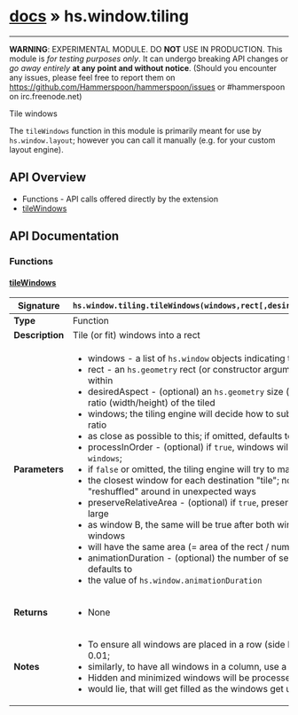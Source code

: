 # [docs](index.md) » hs.window.tiling
---

**WARNING**: EXPERIMENTAL MODULE. DO **NOT** USE IN PRODUCTION.
This module is *for testing purposes only*. It can undergo breaking API changes or *go away entirely* **at any point and without notice**.
(Should you encounter any issues, please feel free to report them on https://github.com/Hammerspoon/hammerspoon/issues
or #hammerspoon on irc.freenode.net)

Tile windows

The `tileWindows` function in this module is primarily meant for use by `hs.window.layout`; however you can call it manually
(e.g. for your custom layout engine).

## API Overview
* Functions - API calls offered directly by the extension
 * [tileWindows](#tilewindows)

## API Documentation

### Functions

#### [tileWindows](#tilewindows)
| <span style="font-align: left;">**Signature**</span> | <span style="font-align: left;">`hs.window.tiling.tileWindows(windows,rect[,desiredAspect[,processInOrder[,preserveRelativeArea[,animationDuration]]]])` </span>                                                |
| -----------------------------------------------------|---------------------------------------------------------------------------------------------------------|
| **Type**                                             | Function                                                                                         |
| **Description**                                      | Tile (or fit) windows into a rect                                                                                         |
| **Parameters**                                       | <ul><li> windows - a list of `hs.window` objects indicating the windows to tile or fit</li><li> rect - an `hs.geometry` rect (or constructor argument), indicating the desired onscreen region that the windows will be tiled within</li><li> desiredAspect - (optional) an `hs.geometry` size (or constructor argument) or a number, indicating the desired optimal aspect ratio (width/height) of the tiled</li><li>    windows; the tiling engine will decide how to subdivide the rect among windows by trying to maintain every window's aspect ratio</li><li>    as close as possible to this; if omitted, defaults to 1 (i.e. try to keep the windows as close to square as possible)</li><li> processInOrder - (optional) if `true`, windows will be placed left-to-right and top-to-bottom following the list order in `windows`;</li><li>    if `false` or omitted, the tiling engine will try to maintain the spatial distribution of windows, i.e. (roughly speaking) pick</li><li>    the closest window for each destination "tile"; note that in some cases this isn't possible and the windows might get "reshuffled" around in unexpected ways</li><li> preserveRelativeArea - (optional) if `true`, preserve the relative area among windows; that is, if window A is currently twice as large</li><li>    as window B, the same will be true after both windows have been processed and placed into the rect; if `false` or omitted, all windows</li><li>    will have the same area (= area of the rect / number of windows) after processing</li><li> animationDuration - (optional) the number of seconds to animate the move/resize operations of the windows; if omitted, defaults to</li><li>    the value of `hs.window.animationDuration`</li></ul> |
| **Returns**                                          | <ul><li> None</li></ul>          |
| **Notes**                                            | <ul><li> To ensure all windows are placed in a row (side by side), use a very small aspect ratio (for "tall and narrow" windows) like 0.01;</li><li>    similarly, to have all windows in a column, use a very large aspect ratio (for "short and wide") like 100</li><li> Hidden and minimized windows will be processed as well: the rect will have "gaps" where the invisible windows</li><li>    would lie, that will get filled as the windows get unhidden/unminimized</li></ul>                |

